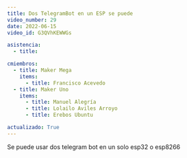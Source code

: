 ```yaml
---
title: Dos TelegramBot en un ESP se puede
video_number: 29
date: 2022-06-15
video_id: G3QVhKEWWGs

asistencia:
  - title:

cmiembros:
  - title: Maker Mega
    items:
      - title: Francisco Acevedo
  - title: Maker Uno
    items:
      - title: Manuel Alegría
      - title: Lolailo Aviles Arroyo
      - title: Erebos Ubuntu

actualizado: True
---
```


Se puede usar dos telegram bot en un solo esp32 o esp8266